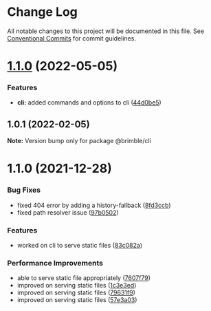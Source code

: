 # Change Log

All notable changes to this project will be documented in this file.
See [Conventional Commits](https://conventionalcommits.org) for commit guidelines.

# [1.1.0](https://github.com/brimblehq/brimble/compare/@brimble/cli@1.0.1...@brimble/cli@1.1.0) (2022-05-05)


### Features

* **cli:** added commands and options to cli ([44d0be5](https://github.com/brimblehq/brimble/commit/44d0be5a85bb03a54076769a8db98a18376da818))





## 1.0.1 (2022-02-05)

**Note:** Version bump only for package @brimble/cli





# 1.1.0 (2021-12-28)


### Bug Fixes

* fixed 404 error by adding a history-fallback ([8fd3ccb](https://github.com/brimblehq/brimble/commit/8fd3ccb68c2d78b398633e4b7e91bb703578b386))
* fixed path resolver issue ([97b0502](https://github.com/brimblehq/brimble/commit/97b05023b03dddb23fb35fa491ca86539242e5ae))


### Features

* worked on cli to serve static files ([83c082a](https://github.com/brimblehq/brimble/commit/83c082a38e05e5e0844f0538380e4adb29ad1871))


### Performance Improvements

* able to serve static file appropriately ([7607f79](https://github.com/brimblehq/brimble/commit/7607f794fc66eb9856706815db112033d7b18d6b))
* improved on serving static files ([1c3e3ed](https://github.com/brimblehq/brimble/commit/1c3e3edc5c5281e80ec9428317efd3203c6cc14b))
* improved on serving static files ([79631f9](https://github.com/brimblehq/brimble/commit/79631f904a9dd6318982bd6d3f0ae2467451367b))
* improved on serving static files ([57e3a03](https://github.com/brimblehq/brimble/commit/57e3a030d05ac027de1b378092533916e5c0b2e1))
